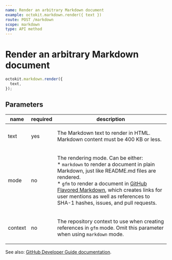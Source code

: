 ```yaml
---
name: Render an arbitrary Markdown document
example: octokit.markdown.render({ text })
route: POST /markdown
scope: markdown
type: API method
---
```


# Render an arbitrary Markdown document

```js
octokit.markdown.render({
  text,
});
```

## Parameters

<table>
  <thead>
    <tr>
      <th>name</th>
      <th>required</th>
      <th>description</th>
    </tr>
  </thead>
  <tbody>
    <tr><td>text</td><td>yes</td><td>

The Markdown text to render in HTML. Markdown content must be 400 KB or less.

</td></tr>
<tr><td>mode</td><td>no</td><td>

The rendering mode. Can be either:  
\* `markdown` to render a document in plain Markdown, just like README.md files are rendered.  
\* `gfm` to render a document in [GitHub Flavored Markdown](https://github.github.com/gfm/), which creates links for user mentions as well as references to SHA-1 hashes, issues, and pull requests.

</td></tr>
<tr><td>context</td><td>no</td><td>

The repository context to use when creating references in `gfm` mode. Omit this parameter when using `markdown` mode.

</td></tr>
  </tbody>
</table>

See also: [GitHub Developer Guide documentation](https://developer.github.com/v3/markdown/#render-an-arbitrary-markdown-document).
